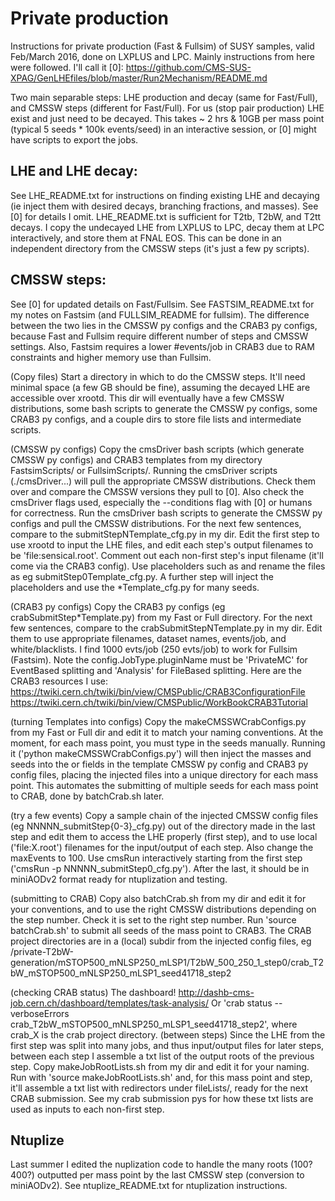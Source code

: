 # Private production
Instructions for private production (Fast & Fullsim) of SUSY samples, valid Feb/March 2016, done on LXPLUS and LPC.
Mainly instructions from here were followed. I'll call it [0]:
https://github.com/CMS-SUS-XPAG/GenLHEfiles/blob/master/Run2Mechanism/README.md

Two main separable steps: LHE production and decay (same for Fast/Full), and CMSSW steps (different for Fast/Full). For us (stop pair production) LHE exist and just need to be decayed. This takes ~ 2 hrs & 10GB per mass point (typical 5 seeds * 100k events/seed) in an interactive session, or [0] might have scripts to export the jobs.

## LHE and LHE decay:
See LHE_README.txt for instructions on finding existing LHE and decaying (ie inject them with desired decays, branching fractions, and masses). See [0] for details I omit. LHE_README.txt is sufficient for T2tb, T2bW, and T2tt decays. I copy the undecayed LHE from LXPLUS to LPC, decay them at LPC interactively, and store them at FNAL EOS. This can be done in an independent directory from the CMSSW steps (it's just a few py scripts).

## CMSSW steps:
See [0] for updated details on Fast/Fullsim. See FASTSIM_README.txt for my notes on Fastsim (and FULLSIM_README for fullsim). The difference between the two lies in the CMSSW py configs and the CRAB3 py configs, because Fast and Fullsim require different number of steps and CMSSW settings. Also, Fastsim requires a lower #events/job in CRAB3 due to RAM constraints and higher memory use than Fullsim.

(Copy files) Start a directory in which to do the CMSSW steps. It'll need minimal space (a few GB should be fine), assuming the decayed LHE are accessible over xrootd. This dir will eventually have a few CMSSW distributions, some bash scripts to generate the CMSSW py configs, some CRAB3 py configs, and a couple dirs to store file lists and intermediate scripts.

(CMSSW py configs) Copy the cmsDriver bash scripts (which generate CMSSW py configs) and CRAB3 templates from my directory FastsimScripts/ or FullsimScripts/. Running the cmsDriver scripts (./cmsDriver...) will pull the appropriate CMSSW distributions. Check them over and compare the CMSSW versions they pull to [0]. Also check the cmsDriver flags used, especially the --conditions flag with [0] or humans for correctness. Run the cmsDriver bash scripts to generate the CMSSW py configs and pull the CMSSW distributions. For the next few sentences, compare to the submitStepNTemplate_cfg.py in my dir. Edit the first step to use xrootd to input the LHE files, and edit each step's output filenames to be 'file:sensical.root'. Comment out each non-first step's input filename (it'll come via the CRAB3 config). Use placeholders such as <mSTOP> and rename the files as eg submitStep0Template_cfg.py. A further step will inject the placeholders and use the *Template_cfg.py for many seeds.

(CRAB3 py configs) Copy the CRAB3 py configs (eg crabSubmitStep*Template.py) from my Fast or Full directory. For the next few sentences, compare to the crabSubmitStepNTemplate.py in my dir. Edit them to use appropriate filenames, dataset names, events/job, and white/blacklists. I find 1000 evts/job (250 evts/job) to work for Fullsim (Fastsim). Note the config.JobType.pluginName must be 'PrivateMC' for EventBased splitting and 'Analysis' for FileBased splitting. Here are the CRAB3 resources I use:
https://twiki.cern.ch/twiki/bin/view/CMSPublic/CRAB3ConfigurationFile
https://twiki.cern.ch/twiki/bin/view/CMSPublic/WorkBookCRAB3Tutorial

(turning Templates into configs) Copy the makeCMSSWCrabConfigs.py from my Fast or Full dir and edit it to match your naming conventions. At the moment, for each mass point, you must type in the seeds manually. Running it ('python makeCMSSWCrabConfigs.py')  will then inject the masses and seeds into the <mSTOP> or <seed> fields in the template CMSSW py config and CRAB3 py config files, placing the injected files into a unique directory for each mass point. This automates the submitting of multiple seeds for each mass point to CRAB, done by batchCrab.sh later. 

(try a few events) Copy a sample chain of the injected CMSSW config files (eg NNNNN_submitStep{0-3}_cfg.py) out of the directory made in the last step and edit them to access the LHE properly (first step), and to use local ('file:X.root') filenames for the input/output of each step. Also change the maxEvents to 100. Use cmsRun interactively starting from the first step ('cmsRun -p NNNNN_submitStep0_cfg.py'). After the last, it should be in miniAODv2 format ready for ntuplization and testing. 

(submitting to CRAB) Copy also batchCrab.sh from my dir and edit it for your conventions, and to use the right CMSSW distributions depending on the step number. Check it is set to the right step number. Run 'source batchCrab.sh' to submit all seeds of the mass point to CRAB3. The CRAB project directories are in a (local) subdir from the injected config files, eg
/private-T2bW-generation/mSTOP500_mNLSP250_mLSP1/T2bW_500_250_1_step0/crab_T2bW_mSTOP500_mNLSP250_mLSP1_seed41718_step2

(checking CRAB status)
The dashboard!
http://dashb-cms-job.cern.ch/dashboard/templates/task-analysis/
Or 'crab status --verboseErrors crab_T2bW_mSTOP500_mNLSP250_mLSP1_seed41718_step2', where crab_X is the crab project directory. 
(between steps) Since the LHE from the first step was split into many jobs, and thus input/output files for later steps, between each step I assemble a txt list of the output roots of the previous step. Copy makeJobRootLists.sh from my dir and edit it for your naming. Run with 'source makeJobRootLists.sh' and, for this mass point and step, it'll assemble a txt list with redirectors under fileLists/, ready for the next CRAB submission. See my crab submission pys for how these txt lists are used as inputs to each non-first step. 

## Ntuplize
Last summer I edited the nuplization code to handle the many roots (100? 400?) outputted per mass point by the last CMSSW step (conversion to miniAODv2). See ntuplize_README.txt for ntuplization instructions.
